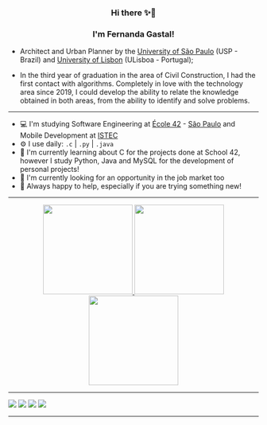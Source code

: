 <h3 align="center">Hi there ✨🚀</h3>
<h3 align="center">I'm Fernanda Gastal! </h3>

- Architect and Urban Planner by the [University of São Paulo](https://www.fau.usp.br/) (USP - Brazil) and [University of Lisbon](https://www.fa.ulisboa.pt/index.php/pt/) (ULisboa - Portugal);

- In the third year of graduation in the area of Civil Construction, I had the first contact with algorithms. Completely in love with the technology area since 2019, I could develop the ability to relate the knowledge obtained in both areas, from the ability to identify and solve problems. 

---

- 💻 I'm  studying Software Engineering at [École 42](https://www.42.fr/) - [São Paulo](https://www.42sp.org.br/) and Mobile Development at [ISTEC](http://www.istec.pt/index.php/ctesp-desenvolvimento-para-dispositivos-moveis/)
- ⚙️ I use daily:  `.c` | `.py` | `.java`
- 🌻 I'm currently learning about C for the projects done at School 42, however I study Python, Java and MySQL for the development of personal projects!
- 🧐 I'm currently looking for an opportunity in the job market too
- 🤝 Always happy to help, especially if you are trying something new!

---

<div align="center">
  <a href="https://github.com/fegastal">
  <img height="180em" src="https://github-readme-stats.vercel.app/api?username=fegastal&show_icons=true&theme=radical"/>
  <img height="180em" src="https://github-readme-stats.vercel.app/api/top-langs/?username=fegastal&layout=compact&theme=radical"/>
  <a href="https://github.com/JaeSeoKim/badge42">
  <img height="180em" src="https://badge42.vercel.app/api/v2/cl1qyakyt025609ldnqbbyw6x/stats?cursusId=21&coalitionId=undefined"/>
</div>
                                                                                                                               
---
  
<div> 
  <a href="https://www.instagram.com/fegastal/" target="_blank"><img src="https://img.shields.io/badge/-Instagram-%23E4405F?style=for-the-badge&logo=instagram&logoColor=white" target="_blank"></a>
 <a href="https://discord.gg/7QrbMzuT" target="_blank"><img src="https://img.shields.io/badge/Discord-7289DA?style=for-the-badge&logo=discord&logoColor=white" target="_blank"></a> 
  <a href = "mailto:fernanda.gastal.figueiredo@usp.br"><img src="https://img.shields.io/badge/-Gmail-%23333?style=for-the-badge&logo=gmail&logoColor=white" target="_blank"></a>
  <a href="https://www.linkedin.com/in/fernandagastal/" target="_blank"><img src="https://img.shields.io/badge/-LinkedIn-%230077B5?style=for-the-badge&logo=linkedin&logoColor=white" target="_blank"></a> 
  
</div>

---
